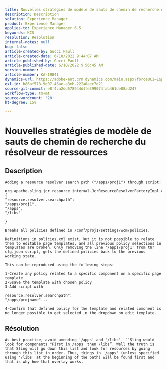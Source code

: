 ```yaml
---
title: Nouvelles stratégies de modèle de sauts de chemin de recherche du résolveur de ressources
description: Description
solution: Experience Manager
product: Experience Manager
applies-to: Experience Manager 6.5
keywords: KCS
resolution: Resolution
internal-notes: null
bug: false
article-created-by: Gucci Paull
article-created-date: 6/10/2022 9:44:07 AM
article-published-by: Gucci Paull
article-published-date: 6/10/2022 9:56:45 AM
version-number: 1
article-number: KA-19841
dynamics-url: https://adobe-ent.crm.dynamics.com/main.aspx?forceUCI=1&pagetype=entityrecord&etn=knowledgearticle&id=a075dddc-a1e8-ec11-bb3c-000d3a3bd262
exl-id: b86af578-9d07-46ae-a3eb-222a0aec7d21
source-git-commit: e8f4ca2dd578944d4fe399074fab461de88ad247
workflow-type: tm+mt
source-wordcount: '20'
ht-degree: 15%

---
```


# Nouvelles stratégies de modèle de sauts de chemin de recherche du résolveur de ressources

## Description





```
Adding a resource resolver search path ("/apps/proj1") through script:

org.apache.sling.jcr.resource.internal.JcrResourceResolverFactoryImpl.cfg.json
{
"resource.resolver.searchpath": 
"/apps/proj1",
"/apps",
"/libs"

}

Breaks all policies defined in /conf/proj1/settings/wcm/policies.
```





```
Definitions in policies.xml exist, but it is not possible to relate them to editable page templates, and all previous policy selections in templates are broken. Only removing the line '/apps/proj1' from thr cfg.json script, gets the defined policies back to the previous working state.

This can be reproduced using the following steps:

1-Create any policy related to a specific component on a specific page template
2-Ssave the template with chosen policy
3-Add script with 

resource.resolver.searchpath": 
"/apps/projname"...

4-Confirm that defined policy for the template and related comonent is no longer possible to get selected in the dropdown on edit template.
```



## Résolution


`As best practice, avoid amending '/apps' and '/libs'. ``Sling would look for components "First in /apps, then /libs”. Well the truth is that Sling will go down this list and look for resources by going through this list in order. Thus, things in '/apps' (unless specified using '/libs' at the beginning of the path) will be found first and that is why how that overlay works.`
